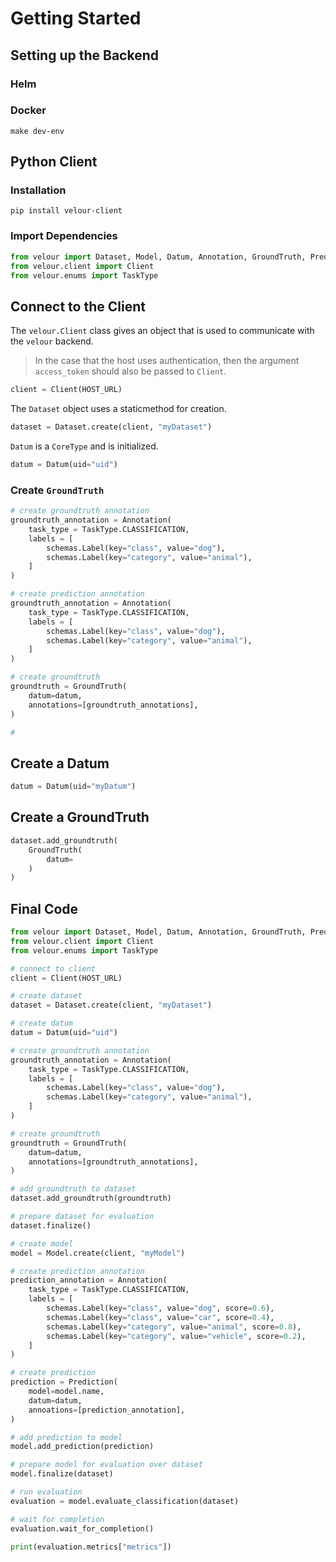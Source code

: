 # Getting Started

## Setting up the Backend

### Helm



### Docker

```shell
make dev-env
```

## Python Client

### Installation

```shell
pip install velour-client
```

### Import Dependencies

```py
from velour import Dataset, Model, Datum, Annotation, GroundTruth, Prediction, Label
from velour.client import Client
from velour.enums import TaskType
```

## Connect to the Client

The `velour.Client` class gives an object that is used to communicate with the `velour` backend.

> In the case that the host uses authentication, then the argument `access_token` should also be passed to `Client`.
```py
client = Client(HOST_URL)
```


The `Dataset` object uses a staticmethod for creation.

```py
dataset = Dataset.create(client, "myDataset")
```

`Datum` is a `CoreType` and is initialized.

```py
datum = Datum(uid="uid")
```

### Create `GroundTruth`
```py
# create groundtruth annotation
groundtruth_annotation = Annotation(
    task_type = TaskType.CLASSIFICATION,
    labels = [
        schemas.Label(key="class", value="dog"),
        schemas.Label(key="category", value="animal"),
    ]
)

# create prediction annotation
groundtruth_annotation = Annotation(
    task_type = TaskType.CLASSIFICATION,
    labels = [
        schemas.Label(key="class", value="dog"),
        schemas.Label(key="category", value="animal"),
    ]
)
```

```py
# create groundtruth
groundtruth = GroundTruth(
    datum=datum,
    annotations=[groundtruth_annotations],
)

#
```

## Create a Datum

```py
datum = Datum(uid="myDatum")
```

## Create a GroundTruth

```py
dataset.add_groundtruth(
    GroundTruth(
        datum=
    )
)
```

## Final Code

```py
from velour import Dataset, Model, Datum, Annotation, GroundTruth, Prediction, Label
from velour.client import Client
from velour.enums import TaskType

# connect to client
client = Client(HOST_URL)

# create dataset
dataset = Dataset.create(client, "myDataset")

# create datum
datum = Datum(uid="uid")

# create groundtruth annotation
groundtruth_annotation = Annotation(
    task_type = TaskType.CLASSIFICATION,
    labels = [
        schemas.Label(key="class", value="dog"),
        schemas.Label(key="category", value="animal"),
    ]
)

# create groundtruth
groundtruth = GroundTruth(
    datum=datum,
    annotations=[groundtruth_annotations],
)

# add groundtruth to dataset
dataset.add_groundtruth(groundtruth)

# prepare dataset for evaluation
dataset.finalize()

# create model
model = Model.create(client, "myModel")

# create prediction annotation
prediction_annotation = Annotation(
    task_type = TaskType.CLASSIFICATION,
    labels = [
        schemas.Label(key="class", value="dog", score=0.6),
        schemas.Label(key="class", value="car", score=0.4),
        schemas.Label(key="category", value="animal", score=0.8),
        schemas.Label(key="category", value="vehicle", score=0.2),
    ]
)

# create prediction
prediction = Prediction(
    model=model.name,
    datum=datum,
    annoations=[prediction_annotation],
)

# add prediction to model
model.add_prediction(prediction)

# prepare model for evaluation over dataset
model.finalize(dataset)

# run evaluation
evaluation = model.evaluate_classification(dataset)

# wait for completion
evaluation.wait_for_completion()

print(evaluation.metrics["metrics"])
```
